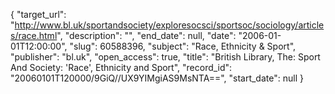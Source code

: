 {
  "target_url": "http://www.bl.uk/sportandsociety/exploresocsci/sportsoc/sociology/articles/race.html", 
  "description": "", 
  "end_date": null, 
  "date": "2006-01-01T12:00:00", 
  "slug": 60588396, 
  "subject": "Race, Ethnicity & Sport", 
  "publisher": "bl.uk", 
  "open_access": true, 
  "title": "British Library, The: Sport And Society:  'Race', Ethnicity and Sport", 
  "record_id": "20060101T120000/9GiQ//UX9YIMgiAS9MsNTA==", 
  "start_date": null
}

